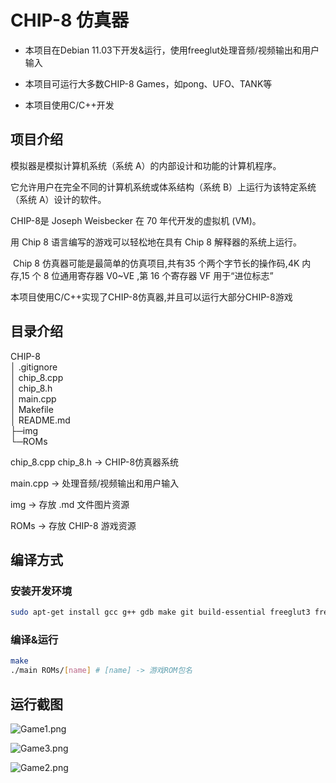 # CHIP-8 仿真器

- 本项目在Debian 11.03下开发&运行，使用freeglut处理音频/视频输出和用户输入

- 本项目可运行大多数CHIP-8 Games，如pong、UFO、TANK等

- 本项目使用C/C++开发

## 项目介绍

模拟器是模拟计算机系统（系统 A）的内部设计和功能的计算机程序。

它允许用户在完全不同的计算机系统或体系结构（系统 B）上运行为该特定系统（系统 A）设计的软件。

CHIP-8是 Joseph Weisbecker 在 70 年代开发的虚拟机 (VM)。

用 Chip 8 语言编写的游戏可以轻松地在具有 Chip 8 解释器的系统上运行。

 Chip 8 仿真器可能是最简单的仿真项目,共有35 个两个字节长的操作码,4K 内存,15 个 8 位通用寄存器 V0~VE ,第 16 个寄存器 VF 用于“进位标志”

本项目使用C/C++实现了CHIP-8仿真器,并且可以运行大部分CHIP-8游戏

## 目录介绍

CHIP-8  
│ .gitignore  
│ chip_8.cpp  
│ chip_8.h  
│ main.cpp  
│ Makefile  
│ README.md  
├─img  
└─ROMs

chip_8.cpp chip_8.h -> CHIP-8仿真器系统

main.cpp -> 处理音频/视频输出和用户输入

img -> 存放 .md 文件图片资源

ROMs -> 存放 CHIP-8 游戏资源

## 编译方式

### 安装开发环境

```bash
sudo apt-get install gcc g++ gdb make git build-essential freeglut3 freeglut3-dev binutils-gold
```

### 编译&运行

```bash
make
./main ROMs/[name] # [name] -> 游戏ROM包名
```

## 运行截图

![Game1.png](D:\CodeProjects\Chip-8\img\Game1.png)

![Game3.png](D:\CodeProjects\Chip-8\img\Game3.png)

![Game2.png](D:\CodeProjects\Chip-8\img\Game2.png)
